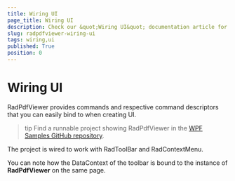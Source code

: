 ```yaml
---
title: Wiring UI
page_title: Wiring UI
description: Check our &quot;Wiring UI&quot; documentation article for the RadPdfViewer {{ site.framework_name }} control.
slug: radpdfviewer-wiring-ui
tags: wiring,ui
published: True
position: 0
---
```


# Wiring UI

RadPdfViewer provides commands and respective command descriptors that you can easily bind to when creating UI.      

>tip Find a runnable project showing RadPdfViewer in the [WPF Samples GitHub repository](https://github.com/telerik/xaml-sdk/tree/master/PdfViewer/FirstLook).        

The project is wired to work with RadToolBar and RadContextMenu.      

You can note how the DataContext of the toolbar is bound to the instance of __RadPdfViewer__ on the same page.